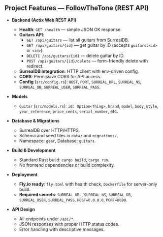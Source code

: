 ## Project Features — FollowTheTone (REST API)

- **Backend (Actix Web REST API)**
  - **Health**: `GET /health` — simple JSON OK response.
  - **Guitars API**:
    - `GET /api/guitars` — list all guitars from SurrealDB.
    - `GET /api/guitars/{id}` — get guitar by ID (accepts `guitars:<id>` or `<id>`).
    - `DELETE /api/guitars/{id}` — delete guitar by ID.
    - `POST /api/guitars/{id}/delete` — form-friendly delete with redirect.
  - **SurrealDB Integration**: HTTP client with env-driven config.
  - **CORS**: Permissive CORS for API access.
  - **Config** (`src/config.rs`): `HOST`, `PORT`, `SURREAL_URL`, `SURREAL_NS`, `SURREAL_DB`, `SURREAL_USER`, `SURREAL_PASS`.

- **Models**
  - `Guitar` (`src/models.rs`): `id: Option<Thing>`, `brand`, `model`, `body_style`, `year_reference`, `price_cents`, `serial_number`, etc.

- **Database & Migrations**
  - SurrealDB over HTTP/HTTPS.
  - Schema and seed files in `data/` and `migrations/`.
  - Namespace: `gear`, Database: `guitars`.

- **Build & Development**
  - Standard Rust build: `cargo build`, `cargo run`.
  - No frontend dependencies or build complexity.

- **Deployment**
  - **Fly.io ready**: `fly.toml` with health check, `Dockerfile` for server-only build.
  - **Required secrets**: `SURREAL_URL`, `SURREAL_NS`, `SURREAL_DB`, `SURREAL_USER`, `SURREAL_PASS`, `HOST=0.0.0.0`, `PORT=8080`.

- **API Design**
  - All endpoints under `/api/*`.
  - JSON responses with proper HTTP status codes.
  - Error handling with descriptive messages.
